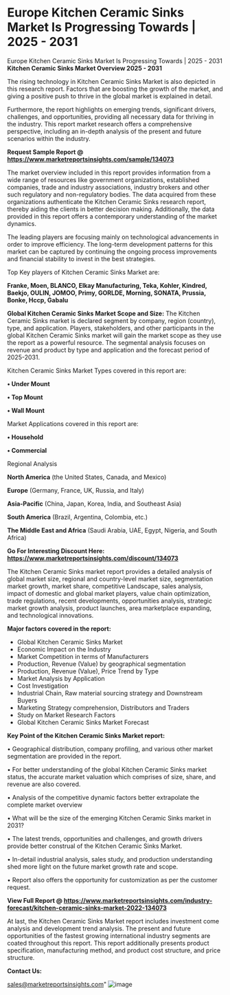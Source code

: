 # Europe Kitchen Ceramic Sinks Market Is Progressing Towards | 2025 - 2031
Europe Kitchen Ceramic Sinks Market Is Progressing Towards | 2025 - 2031
<Strong> Kitchen Ceramic Sinks Market Overview 2025 - 2031</strong>

The rising technology in Kitchen Ceramic Sinks Market is also depicted in this research report. Factors that are boosting the growth of the market, and giving a positive push to thrive in the global market is explained in detail.

Furthermore, the report highlights on emerging trends, significant drivers, challenges, and opportunities, providing all necessary data for thriving in the industry. This report market research offers a comprehensive perspective, including an in-depth analysis of the present and future scenarios within the industry.

<strong>Request Sample Report @ <a href=https://www.marketreportsinsights.com/sample/134073>https://www.marketreportsinsights.com/sample/134073</a></strong>

The market overview included in this report provides information from a wide range of resources like government organizations, established companies, trade and industry associations, industry brokers and other such regulatory and non-regulatory bodies. The data acquired from these organizations authenticate the Kitchen Ceramic Sinks research report, thereby aiding the clients in better decision making. Additionally, the data provided in this report offers a contemporary understanding of the market dynamics.

The leading players are focusing mainly on technological advancements in order to improve efficiency. The long-term development patterns for this market can be captured by continuing the ongoing process improvements and financial stability to invest in the best strategies.

Top Key players of Kitchen Ceramic Sinks Market are:

<strong>Franke, Moen, BLANCO, Elkay Manufacturing, Teka, Kohler, Kindred, Baekjo, OULIN, JOMOO, Primy, GORLDE, Morning, SONATA, Prussia, Bonke, Hccp, Gabalu</strong>

<strong><b>Global Kitchen Ceramic Sinks Market Scope and Size:</b></strong>
The Kitchen Ceramic Sinks market is declared segment by company, region (country), type, and application. Players, stakeholders, and other participants in the global Kitchen Ceramic Sinks market will gain the market scope as they use the report as a powerful resource. The segmental analysis focuses on revenue and product by type and application and the forecast period of 2025-2031.

Kitchen Ceramic Sinks Market Types covered in this report are:

<strong>• Under Mount

• Top Mount

• Wall Mount</strong>

Market Applications covered in this report are:

<strong>• Household

• Commercial</strong> 

Regional Analysis

<strong>North America</strong> (the United States, Canada, and Mexico)

<strong>Europe</strong> (Germany, France, UK, Russia, and Italy)

<strong>Asia-Pacific</strong> (China, Japan, Korea, India, and Southeast Asia)

<strong>South America</strong> (Brazil, Argentina, Colombia, etc.)

<strong>The Middle East and Africa</strong> (Saudi Arabia, UAE, Egypt, Nigeria, and South Africa)

<strong>Go For Interesting Discount Here: <a href=https://www.marketreportsinsights.com/discount/134073>https://www.marketreportsinsights.com/discount/134073</a></strong>

The Kitchen Ceramic Sinks market report provides a detailed analysis of global market size, regional and country-level market size, segmentation market growth, market share, competitive Landscape, sales analysis, impact of domestic and global market players, value chain optimization, trade regulations, recent developments, opportunities analysis, strategic market growth analysis, product launches, area marketplace expanding, and technological innovations.

<strong><b>Major factors covered in the report:</b></strong>
<ul>
  <li>Global Kitchen Ceramic Sinks Market </li>
  <li>Economic Impact on the Industry</li>
  <li>Market Competition in terms of Manufacturers</li>
  <li>Production, Revenue (Value) by geographical segmentation</li>
  <li>Production, Revenue (Value), Price Trend by Type</li>
  <li>Market Analysis by Application</li>
  <li>Cost Investigation</li>
  <li>Industrial Chain, Raw material sourcing strategy and Downstream Buyers</li>
  <li>Marketing Strategy comprehension, Distributors and Traders</li>
  <li>Study on Market Research Factors</li>
  <li>Global Kitchen Ceramic Sinks Market Forecast</li>
</ul>

<strong><b>Key Point of the Kitchen Ceramic Sinks Market report:</b></strong>

• Geographical distribution, company profiling, and various other market segmentation are provided in the report.

• For better understanding of the global Kitchen Ceramic Sinks market status, the accurate market valuation which comprises of size, share, and revenue are also covered.

• Analysis of the competitive dynamic factors better extrapolate the complete market overview

• What will be the size of the emerging Kitchen Ceramic Sinks market in 2031?

• The latest trends, opportunities and challenges, and growth drivers provide better construal of the Kitchen Ceramic Sinks Market.

• In-detail industrial analysis, sales study, and production understanding shed more light on the future market growth rate and scope.

• Report also offers the opportunity for customization as per the customer request.

<strong><b>View Full Report @ <a href=https://www.marketreportsinsights.com/industry-forecast/kitchen-ceramic-sinks-market-2022-134073>https://www.marketreportsinsights.com/industry-forecast/kitchen-ceramic-sinks-market-2022-134073</a></b></strong>


At last, the Kitchen Ceramic Sinks Market report includes investment come analysis and development trend analysis. The present and future opportunities of the fastest growing international industry segments are coated throughout this report. This report additionally presents product specification, manufacturing method, and product cost structure, and price structure.

<strong>Contact Us:</strong>

sales@marketreportsinsights.com"
![image](https://github.com/user-attachments/assets/042123e8-9b0c-4217-96e9-181d615e101b)

